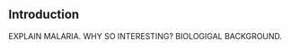## Introduction <a id="chapter-1"></a>

EXPLAIN MALARIA. WHY SO INTERESTING?
BIOLOGIGAL BACKGROUND.
 